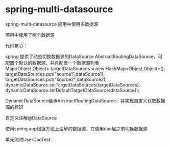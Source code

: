 # spring-multi-datasource
spring-multi-datasource 应用中使用多数据源

项目中使用了两个数据源  

代码核心：  

spring 提供了动态切换数据源的DataSource AbstractRoutingDataSource，可配置个默认的数据源，并且配置一个数据源列表  
Map<Object,Object> targetDataSources = new HashMap<Object,Object>();  
targetDataSources.put("source1",dataSource1);  
targetDataSources.put("source2",dataSource2);  
dynamicDataSource.setTargetDataSources(targetDataSources);  
dynamicDataSource.setDefaultTargetDataSource(dataSource1);  
  
DynamicDataSource继承AbstractRoutingDataSource，并实现自定义获取数据源的标识  
  
自定义注解@DataSource  
  
使用spring aop根据方法上注解的数据源，在调用dao层之前切换数据源  
  
单元测试UserDaoTest  


